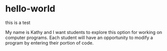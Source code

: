# hello-world
this is a test

My name is Kathy and I want students to explore this option for working on computer programs. Each student will have an opportunity to modify a program by entering their portion of code.
